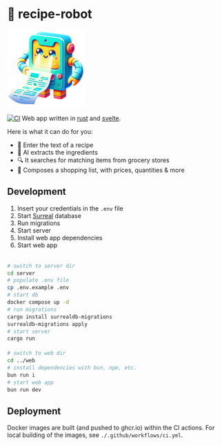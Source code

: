 # 🥔 recipe-robot

<img alt="A cute robot holding and looking at a piece of paper with a recipe on it." src="web/public/img/logo.png" width="180px"/>

[![CI](https://github.com/jflessau/recipe-robot/actions/workflows/ci.yml/badge.svg)](https://github.com/jflessau/recipe-robot/actions/workflows/ci.yml)
Web app written in [rust](https://www.rust-lang.org/) and [svelte](https://svelte.dev/).

Here is what it can do for you:

- 📝 Enter the text of a recipe
- 🧠 AI extracts the ingredients
- 🔍 It searches for matching items from grocery stores
- 🛒 Composes a shopping list, with prices, quantities & more

## Development

1. Insert your credentials in the `.env` file
2. Start [Surreal](https://surrealdb.com/) database
3. Run migrations
4. Start server
5. Install web app dependencies
6. Start web app

```sh

# switch to server dir
cd server
# populate .env file
cp .env.example .env
# start db
docker compose up -d
# run migrations
cargo install surrealdb-migrations
surrealdb-migrations apply
# start server
cargo run

# switch to web dir
cd ../web
# install dependencies with bun, npm, etc.
bun run i
# start web app
bun run dev
```

## Deployment

Docker images are built (and pushed to ghcr.io) within the CI actions.
For local building of the images, see `./.github/workflows/ci.yml`.
